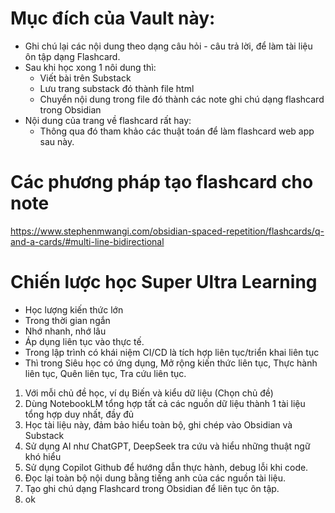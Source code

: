# Mục đích của Vault này:
- Ghi chú lại các nội dung theo dạng câu hỏi - câu trả lời, để làm tài liệu ôn tập dạng Flashcard.
- Sau khi học xong 1 nôi dung thì:
	- Viết bài trên Substack
	- Lưu trang substack đó thành file html 
	- Chuyển nội dung trong file đó thành các note ghi chú dạng flashcard trong Obsidian 
- Nội dung của trang về flashcard rất hay:
	- Thông qua đó tham khảo các thuật toán để làm flashcard web app sau này.


# Các phương pháp tạo flashcard cho note
https://www.stephenmwangi.com/obsidian-spaced-repetition/flashcards/q-and-a-cards/#multi-line-bidirectional

# Chiến lược học Super Ultra Learning
- Học lượng kiến thức lớn
- Trong thời gian ngắn
- Nhớ nhanh, nhớ lâu
- Áp dụng liên tục vào thực tế.
- Trong lập trình có khái niệm CI/CD là tích hợp liên tục/triển khai liên tục
- Thì trong Siêu học có ứng dụng, Mở rộng kiến thức liên tục, Thực hành liên tục, Quên liên tục, Tra cứu liên tục.

1.  Với mỗi chủ đề học, ví dụ Biến và kiểu dữ liệu (Chọn chủ đề)
2. Dùng NotebookLM tổng hợp tất cả các nguồn dữ liệu thành 1 tài liệu tổng hợp duy nhất, đầy đủ
3. Học tài liệu này, đảm bảo hiểu toàn bộ, ghi chép vào Obsidian và Substack 
4. Sử dụng AI như ChatGPT, DeepSeek tra cứu và hiểu những thuật ngữ khó hiểu
5. Sử dụng Copilot Github để hướng dẫn thực hành, debug lỗi khi code.
6. Đọc lại toàn bộ nội dung bằng tiếng anh của các nguồn tài liệu.
7. Tạo ghi chú dạng Flashcard trong Obsidian để liên tục ôn tập.
8. ok 
